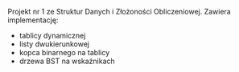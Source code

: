 Projekt nr 1 ze Struktur Danych i Złożoności Obliczeniowej. Zawiera implementację:
- tablicy dynamicznej
- listy dwukierunkowej
- kopca binarnego na tablicy
- drzewa BST na wskaźnikach
